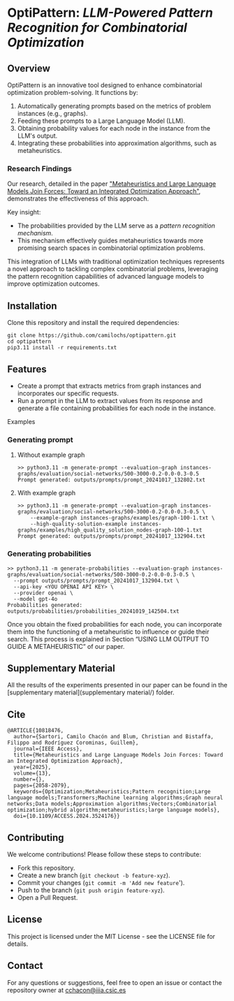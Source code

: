 # OptiPattern: *LLM-Powered Pattern Recognition for Combinatorial Optimization*

## Overview

OptiPattern is an innovative tool designed to enhance combinatorial optimization problem-solving. It functions by:

1. Automatically generating prompts based on the metrics of problem instances (e.g., graphs).
2. Feeding these prompts to a Large Language Model (LLM).
3. Obtaining probability values for each node in the instance from the LLM's output.
4. Integrating these probabilities into approximation algorithms, such as metaheuristics.

### Research Findings

Our research, detailed in the paper [&#34;Metaheuristics and Large Language Models Join Forces: Toward an Integrated Optimization Approach&#34;](https://ieeexplore.ieee.org/document/10818476), demonstrates the effectiveness of this approach.

Key insight:

- The probabilities provided by the LLM serve as a *pattern recognition mechanism*.
- This mechanism effectively guides metaheuristics towards more promising search spaces in combinatorial optimization problems.

This integration of LLMs with traditional optimization techniques represents a novel approach to tackling complex combinatorial problems, leveraging the pattern recognition capabilities of advanced language models to improve optimization outcomes.

## Installation

Clone this repository and install the required dependencies:

```
git clone https://github.com/camilochs/optipattern.git
cd optipattern
pip3.11 install -r requirements.txt
```

## Features

- Create a prompt that extracts metrics from graph instances and incorporates our specific requests.
- Run a prompt in the LLM to extract values from its response and generate a file containing probabilities for each node in the instance.

Examples

### Generating prompt

1. Without example graph
   ```
   >> python3.11 -m generate-prompt --evaluation-graph instances-graphs/evaluation/social-networks/500-3000-0.2-0.0-0.3-0.5
   Prompt generated: outputs/prompts/prompt_20241017_132802.txt
   ```
2. With example graph
   ```
   >> python3.11 -m generate-prompt --evaluation-graph instances-graphs/evaluation/social-networks/500-3000-0.2-0.0-0.3-0.5 \
       --example-graph instances-graphs/examples/graph-100-1.txt \
       --high-quality-solution-example instances-graphs/examples/high_quality_solution_nodes-graph-100-1.txt
   Prompt generated: outputs/prompts/prompt_20241017_132904.txt
   ```

### Generating probabilities

```
>> python3.11 -m generate-probabilities --evaluation-graph instances-graphs/evaluation/social-networks/500-3000-0.2-0.0-0.3-0.5 \
  --prompt outputs/prompts/prompt_20241017_132904.txt \
  --api-key <YOU OPENAI API KEY> \
  --provider openai \
  --model gpt-4o 
Probabilities generated: outputs/probabilities/probabilities_20241019_142504.txt
```

Once you obtain the fixed probabilities for each node, you can incorporate them into the functioning of a metaheuristic to influence or guide their search. This process is explained in Section “USING LLM OUTPUT TO GUIDE A METAHEURISTIC” of our paper.

## Supplementary Material

All the results of the experiments presented in our paper can be found in the [supplementary material](supplementary material/) folder.

## Cite

```
@ARTICLE{10818476,
  author={Sartori, Camilo Chacón and Blum, Christian and Bistaffa, Filippo and Rodríguez Corominas, Guillem},
  journal={IEEE Access}, 
  title={Metaheuristics and Large Language Models Join Forces: Toward an Integrated Optimization Approach}, 
  year={2025},
  volume={13},
  number={},
  pages={2058-2079},
  keywords={Optimization;Metaheuristics;Pattern recognition;Large language models;Transformers;Machine learning algorithms;Graph neural networks;Data models;Approximation algorithms;Vectors;Combinatorial optimization;hybrid algorithm;metaheuristics;large language models},
  doi={10.1109/ACCESS.2024.3524176}}

```


## Contributing

We welcome contributions! Please follow these steps to contribute:

- Fork this repository.
- Create a new branch (`git checkout -b feature-xyz`).
- Commit your changes (`git commit -m 'Add new feature`').
- Push to the branch (`git push origin feature-xyz`).
- Open a Pull Request.

## License

This project is licensed under the MIT License - see the LICENSE file for details.

## Contact

For any questions or suggestions, feel free to open an issue or contact the repository owner at cchacon@iiia.csic.es